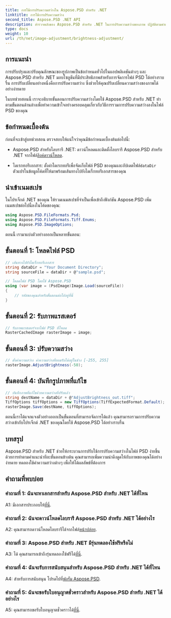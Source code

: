 ```yaml
---
title: การใช้การปรับความสว่างใน Aspose.PSD สำหรับ .NET
linktitle: การใช้การปรับความสว่าง
second_title: Aspose.PSD .NET API
description: สำรวจพลังของ Aspose.PSD สำหรับ .NET ในการปรับความสว่างของภาพ ปฏิบัติตามคำแนะนำทีละขั้นตอนของเราเพื่อการใช้งานที่ราบรื่น
type: docs
weight: 10
url: /th/net/image-adjustment/brightness-adjustment/
---
```

## การแนะนำ

การปรับปรุงและปรับคุณลักษณะของรูปภาพเป็นข้อกำหนดทั่วไปในแอปพลิเคชันต่างๆ และ Aspose.PSD สำหรับ .NET มอบโซลูชันที่มีประสิทธิภาพสำหรับการจัดการไฟล์ PSD ได้อย่างราบรื่น การปรับเปลี่ยนอย่างหนึ่งคือการปรับความสว่าง ซึ่งช่วยให้คุณปรับเปลี่ยนความสว่างของภาพได้อย่างง่ายดาย

ในบทช่วยสอนนี้ เราจะอธิบายขั้นตอนการปรับความสว่างโดยใช้ Aspose.PSD สำหรับ .NET ทำตามขั้นตอนด้านล่างเพื่อทำความเข้าใจอย่างครอบคลุมเกี่ยวกับวิธีการรวมการปรับความสว่างลงในไฟล์ PSD ของคุณ

## ข้อกำหนดเบื้องต้น

ก่อนที่จะเข้าสู่บทช่วยสอน ตรวจสอบให้แน่ใจว่าคุณมีข้อกำหนดเบื้องต้นต่อไปนี้:

-  Aspose.PSD สำหรับไลบรารี .NET: ดาวน์โหลดและติดตั้งไลบรารี Aspose.PSD สำหรับ .NET จากไฟล์[ลิงค์ดาวน์โหลด](https://releases.aspose.com/psd/net/).

-  ไดเรกทอรีเอกสาร: ตั้งค่าไดเรกทอรีเพื่อจัดเก็บไฟล์ PSD ของคุณและอัปเดตไฟล์`dataDir` ตัวแปรในข้อมูลโค้ดที่ให้มาพร้อมเส้นทางไปยังไดเร็กทอรีเอกสารของคุณ

## นำเข้าเนมสเปซ

ในโปรเจ็กต์ .NET ของคุณ ให้รวมเนมสเปซที่จำเป็นเพื่อเข้าถึงฟังก์ชัน Aspose.PSD เพิ่มเนมสเปซต่อไปนี้ลงในโค้ดของคุณ:

```csharp
using Aspose.PSD.FileFormats.Psd;
using Aspose.PSD.FileFormats.Tiff.Enums;
using Aspose.PSD.ImageOptions;
```

ตอนนี้ เรามาแบ่งตัวอย่างออกเป็นหลายขั้นตอน:

## ขั้นตอนที่ 1: โหลดไฟล์ PSD

```csharp
// เส้นทางไปยังไดเร็กทอรีเอกสาร
string dataDir = "Your Document Directory";
string sourceFile = dataDir + @"sample.psd";

// โหลดไฟล์ PSD โดยใช้ Aspose.PSD
using (var image = (PsdImage)Image.Load(sourceFile))
{
    // รหัสของคุณสำหรับขั้นตอนต่อไปอยู่ที่นี่
}
```

## ขั้นตอนที่ 2: รับภาพแรสเตอร์

```csharp
// รับภาพแรสเตอร์จากไฟล์ PSD ที่โหลด
RasterCachedImage rasterImage = image;
```

## ขั้นตอนที่ 3: ปรับความสว่าง

```csharp
// ตั้งค่าความสว่าง ค่าความสว่างที่ยอมรับได้อยู่ในช่วง [-255, 255]
rasterImage.AdjustBrightness(-50);
```

## ขั้นตอนที่ 4: บันทึกรูปภาพที่แก้ไข

```csharp
// บันทึกภาพที่แก้ไขด้วยความสว่างที่ปรับแล้ว
string destName = dataDir + @"AdjustBrightness_out.tiff";
TiffOptions tiffOptions = new TiffOptions(TiffExpectedFormat.Default);
rasterImage.Save(destName, tiffOptions);
```

ตอนนี้เราได้แจกแจงตัวอย่างออกเป็นขั้นตอนที่สามารถจัดการได้แล้ว คุณสามารถรวมการปรับความสว่างเข้ากับโปรเจ็กต์ .NET ของคุณโดยใช้ Aspose.PSD ได้อย่างราบรื่น

## บทสรุป

Aspose.PSD สำหรับ .NET ช่วยให้กระบวนการปรับใช้การปรับความสว่างในไฟล์ PSD ง่ายขึ้น ด้วยการทำตามคำแนะนำทีละขั้นตอนข้างต้น คุณสามารถเพิ่มความน่าดึงดูดให้กับภาพของคุณได้อย่างง่ายดาย ทดลองใช้ค่าความสว่างต่างๆ เพื่อให้ได้ผลลัพธ์ที่ต้องการ

## คำถามที่พบบ่อย

### คำถามที่ 1: ฉันจะหาเอกสารสำหรับ Aspose.PSD สำหรับ .NET ได้ที่ไหน

 A1: มีเอกสารประกอบให้[ที่นี่](https://reference.aspose.com/psd/net/).

### คำถามที่ 2: ฉันจะดาวน์โหลดไลบรารี Aspose.PSD สำหรับ .NET ได้อย่างไร

 A2: คุณสามารถดาวน์โหลดไลบรารีได้จากไฟล์[หน้าปล่อย](https://releases.aspose.com/psd/net/).

### คำถามที่ 3: Aspose.PSD สำหรับ .NET มีรุ่นทดลองใช้ฟรีหรือไม่

 A3: ได้ คุณสามารถเข้าถึงรุ่นทดลองใช้ฟรีได้[ที่นี่](https://releases.aspose.com/).

### คำถามที่ 4: ฉันจะรับการสนับสนุนสำหรับ Aspose.PSD สำหรับ .NET ได้ที่ไหน

 A4: สำหรับการสนับสนุน โปรดไปที่[ฟอรั่ม Aspose.PSD](https://forum.aspose.com/c/psd/34).

### คำถามที่ 5: ฉันจะขอรับใบอนุญาตชั่วคราวสำหรับ Aspose.PSD สำหรับ .NET ได้อย่างไร

 A5: คุณสามารถขอรับใบอนุญาตชั่วคราวได้[ที่นี่](https://purchase.aspose.com/temporary-license/).